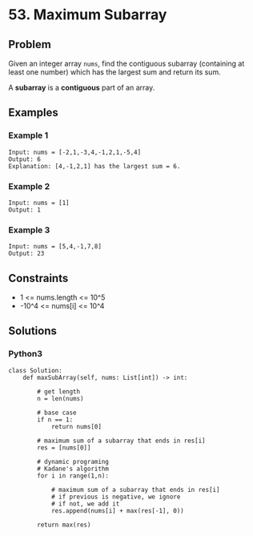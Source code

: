 # 53. Maximum Subarray

## Problem

Given an integer array `nums`, find the contiguous subarray (containing at least one number) which has the largest sum and return its sum.

A **subarray** is a **contiguous** part of an array.

## Examples

### Example 1

```
Input: nums = [-2,1,-3,4,-1,2,1,-5,4]
Output: 6
Explanation: [4,-1,2,1] has the largest sum = 6.
```

### Example 2

```
Input: nums = [1]
Output: 1
```

### Example 3

```
Input: nums = [5,4,-1,7,8]
Output: 23
```

## Constraints

* 1 <= nums.length <= 10^5
* -10^4 <= nums[i] <= 10^4

## Solutions

### Python3

```
class Solution:
    def maxSubArray(self, nums: List[int]) -> int:
        
        # get length
        n = len(nums)
        
        # base case
        if n == 1:
            return nums[0]
        
        # maximum sum of a subarray that ends in res[i]
        res = [nums[0]]
        
        # dynamic programing
        # Kadane's algorithm
        for i in range(1,n):
            
            # maximum sum of a subarray that ends in res[i]
            # if previous is negative, we ignore
            # if not, we add it
            res.append(nums[i] + max(res[-1], 0))
        
        return max(res)
```
